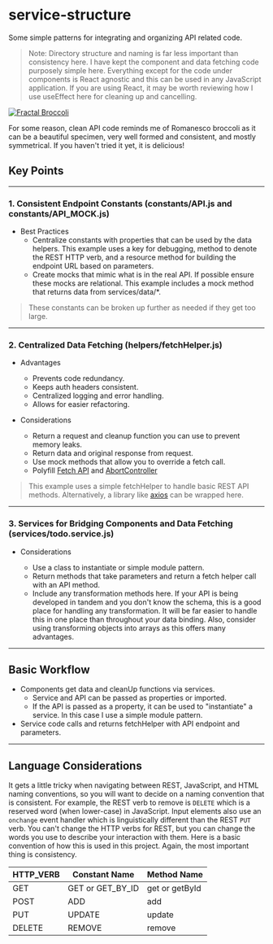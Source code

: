 # service-structure

Some simple patterns for integrating and organizing API related code.

> Note: Directory structure and naming is far less important than consistency here. I have kept the component and data fetching code purposely simple here. Everything except for the code under components is React agnostic and this can be used in any JavaScript application. If you are using React, it may be worth reviewing how I use useEffect here for cleaning up and cancelling.

<a title="Jon Sullivan [Public domain], via Wikimedia Commons" href="https://commons.wikimedia.org/wiki/File:Fractal_Broccoli.jpg"><img alt="Fractal Broccoli" src="https://upload.wikimedia.org/wikipedia/commons/thumb/4/4f/Fractal_Broccoli.jpg/512px-Fractal_Broccoli.jpg"></a>

For some reason, clean API code reminds me of Romanesco broccoli as it can be a beautiful specimen, very well formed and consistent, and mostly symmetrical. If you haven't tried it yet, it is delicious!

## Key Points

---

### 1. Consistent Endpoint Constants (constants/API.js and constants/API_MOCK.js)

- Best Practices
  - Centralize constants with properties that can be used by the data helpers. This example uses a key for debugging, method to denote the REST HTTP verb, and a resource method for building the endpoint URL based on parameters.
  - Create mocks that mimic what is in the real API. If possible ensure these mocks are relational. This example includes a mock method that returns data from services/data/\*.

> These constants can be broken up further as needed if they get too large.

---

### 2. Centralized Data Fetching (helpers/fetchHelper.js)

- Advantages

  - Prevents code redundancy.
  - Keeps auth headers consistent.
  - Centralized logging and error handling.
  - Allows for easier refactoring.

- Considerations

  - Return a request and cleanup function you can use to prevent memory leaks.
  - Return data and original response from request.
  - Use mock methods that allow you to override a fetch call.
  - Polyfill [Fetch API](https://developer.mozilla.org/en-US/docs/Web/API/Fetch_API) and [AbortController](https://developer.mozilla.org/en-US/docs/Web/API/AbortController)

> This example uses a simple fetchHelper to handle basic REST API methods. Alternatively, a library like [axios](https://github.com/axios/axios) can be wrapped here.

---

### 3. Services for Bridging Components and Data Fetching (services/todo.service.js)

- Considerations

  - Use a class to instantiate or simple module pattern.
  - Return methods that take parameters and return a fetch helper call with an API method.
  - Include any transformation methods here. If your API is being developed in tandem and you don't know the schema, this is a good place for handling any transformation. It will be far easier to handle this in one place than throughout your data binding. Also, consider using transforming objects into arrays as this offers many advantages.

---

## Basic Workflow

- Components get data and cleanUp functions via services.
  - Service and API can be passed as properties or imported.
  - If the API is passed as a property, it can be used to "instantiate" a service. In this case I use a simple module pattern.
- Service code calls and returns fetchHelper with API endpoint and parameters.

---

## Language Considerations

It gets a little tricky when navigating between REST, JavaScript, and HTML naming conventions, so you will want to decide on a naming convention that is consistent. For example, the REST verb to remove is `DELETE` which is a reserved word (when lower-case) in JavaScript. Input elements also use an `onchange` event handler which is linguistically different than the REST `PUT` verb. You can't change the HTTP verbs for REST, but you can change the words you use to describe your interaction with them. Here is a basic convention of how this is used in this project. Again, the most important thing is consistency.

| HTTP_VERB | Constant Name    | Method Name    |
| --------- | ---------------- | -------------- |
| GET       | GET or GET_BY_ID | get or getById |
| POST      | ADD              | add            |
| PUT       | UPDATE           | update         |
| DELETE    | REMOVE           | remove         |
